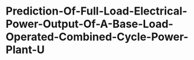 # Prediction-Of-Full-Load-Electrical-Power-Output-Of-A-Base-Load-Operated-Combined-Cycle-Power-Plant-U